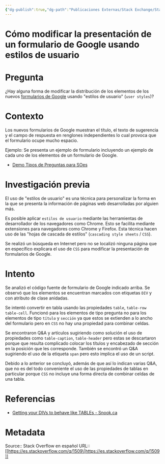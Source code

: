 ```yaml
---
{"dg-publish":true,"dg-path":"Publicaciones Externas/Stack Exchange/Stack Overflow en español/es.stackoverflow.com-1509.md","permalink":"/publicaciones-externas/stack-exchange/stack-overflow-en-espanol/es-stackoverflow-com-1509/","title":"Cómo modificar la presentación de un formulario de Google usando estilos de usuario","hide":true,"noteIcon":"default","created":"2024-04-03T12:49:10.504-06:00","updated":"2024-04-05T16:43:48.360-06:00"}
---
```


# Cómo modificar la presentación de un formulario de Google usando estilos de usuario

# Pregunta
¿Hay alguna forma de modificar la distribución de los elementos de los nuevos [formularios de Google](https://www.google.com/intl/es-419/forms/about/) usando "estilos de usuario" (`user styles`)?

# Contexto
Los nuevos formularios de Google muestran el título, el texto de sugerencia y el campo de respuesta en renglones independientes lo cual provoca que el formulario ocupe mucho espacio.

Ejemplo:
Se presenta un ejemplo de formulario incluyendo un ejemplo de cada uno de los elementos de un formulario de Google.

- [Demo Tipos de Preguntas para SOes]( https://docs.google.com/forms/d/10h02pG3B_WpTOmd5-d0a3theMjdoVFf9m-3_2WW5A0w/viewform)

# Investigación previa
El uso de "estilos de usuario" es una técnica para personalizar la forma en la que se presenta la información de páginas web desarrolladas por alguien más. 

Es posible aplicar `estilos de usuario` mediante las herramientas de desarrollador de los navegadores como Chrome. Esto se facilita mediante extensiones para navegadores como Chrome y Firefox. Esta técnica hacen uso de las "hojas de cascada de estilos" (`cascading style sheets` / `CSS`).

Se realizó un búsqueda en Internet pero no se localizó ninguna página que en específico explicara el uso de `CSS` para modificar la presentación de formularios de Google.

# Intento
Se analizó el código fuente de formulario de Google indicado arriba. Se observó que los elementos se encuentran marcados con etiquetas `DIV` y con atributo de clase anidadas.

Se intentó convertir en tabla usando las propiedades `table`, `table-row` `table-cell`. Funcionó para los elementos de tipo pregunta no para los elementos de tipo `título` y `sección` ya que estos se extienden a lo ancho del formulario pero en `CSS` no hay una propiedad para combinar celdas.

Se encontraron Q&A y artículos sugiriendo como solución el uso de propiedades como `table-caption`, `table-header` pero estas se descartaron porque que resulta complicado colocar los títulos y encabezado de sección en la posición que les corresponde. También se encontró un Q&A sugiriendo el uso de la etiqueta `span` pero esto implica el uso de un script.  

Debido a lo anterior se concluyó, además de que así lo indican varias Q&A, que no es del todo conveniente el uso de las propiedades de tablas en particular porque `CSS` no incluye una forma directa de combinar celdas de una tabla.

# Referencias

- [Getting your DIVs to behave like TABLEs - Snook.ca](http://snook.ca/archives/html_and_css/getting_your_di)

# Metadata
Source:: Stack Overflow en español
URL:: [[https://es.stackoverflow.com/q/1509\|https://es.stackoverflow.com/q/1509]]

